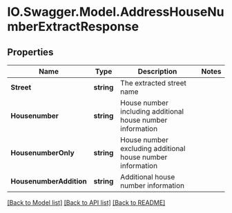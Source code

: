 # IO.Swagger.Model.AddressHouseNumberExtractResponse
## Properties

Name | Type | Description | Notes
------------ | ------------- | ------------- | -------------
**Street** | **string** | The extracted street name | 
**Housenumber** | **string** | House number including additional house number information | 
**HousenumberOnly** | **string** | House number excluding additional house number information | 
**HousenumberAddition** | **string** | Additional house number information | 

[[Back to Model list]](../README.md#documentation-for-models) [[Back to API list]](../README.md#documentation-for-api-endpoints) [[Back to README]](../README.md)

